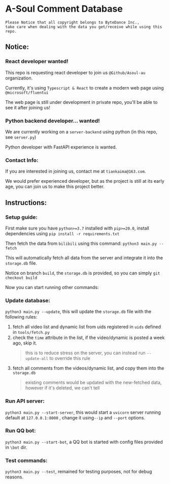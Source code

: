 # A-Soul Comment Database

```text
Please Notice that all copyright belongs to ByteDance Inc.,
take care when dealing with the data you get/receive while using this repo. 
```

## Notice:

### React developer wanted!

This repo is requesting react developer to join us `@Github/Asoul-au` organization.

Currently, it's using `Typescript & React` to create a modern web page using `@microsoft/fluentui`

The web page is still under development in private repo, you'll be able to see it after joining us!

### Python backend developer... wanted!

We are currently working on a `server-backend` using python (in this repo, see `server.py`)

Python developer with FastAPI experience is wanted.

### Contact Info:

If you are interested in joining us, contact me at `tiankaima@163.com`.

We would prefer experienced developer, but as the project is still at its early age, you can join us to make this
project better.

## Instructions:

### Setup guide:

First make sure you have `python>=3.7` installed with `pip>=20.0`, install dependencies
using `pip install -r requirements.txt`

Then fetch the data from `bilibili` using this command: `python3 main.py --fetch`

This will automatically fetch all data from the server and integrate it into the `storage.db` file.

Notice on branch `build`, the `storage.db` is provided, so you can simply `git checkout build`

Now you can start running other commands:

### Update database:

`python3 main.py --update`, this will update the `storage.db` file with the following rules:

1. fetch all video list and dynamic list from uids registered in `uids` defined in `tools/fetch.py`
2. check the `time` attribute in the list, if the video/dynamic is posted a week ago, skip it.
   > this is to reduce stress on the server, you can instead run `--update-all` to override this rule
3. fetch all comments from the videos/dynamic list, and copy them into the `storage.db`
   > existing comments would be updated with the new-fetched data, however if it's deleted, we can't tell

### Run API server:

`python3 main.py --start-server`, this would start a `uvicorn` server running default at `127.0.0.1:8000`
, change it using`--ip` and `--port` options.

### Run QQ bot:

`python3 main.py --start-bot`, a QQ bot is started with config files provided in `\bot` dir.

### Test commands:

`python3 main.py --test`, remained for testing purposes, not for debug reasons.
